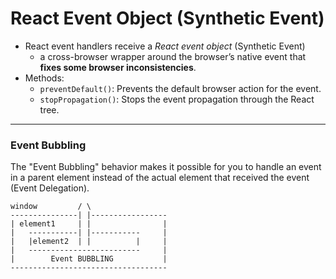 # React Event Object (Synthetic Event)

- React event handlers receive a _React event object_ (Synthetic Event)
  - a cross-browser wrapper around the browser’s native event that **fixes some browser inconsistencies**.
- Methods:
  - `preventDefault()`: Prevents the default browser action for the event.
  - `stopPropagation()`: Stops the event propagation through the React tree.

---

### Event Bubbling

The "Event Bubbling" behavior makes it possible for you to handle an event in a parent element instead of the actual element that received the event (Event Delegation).

```text
window         / \
---------------| |-----------------
| element1     | |                |
|   -----------| |-----------     |
|   |element2  | |          |     |
|   -------------------------     |
|        Event BUBBLING           |
-----------------------------------
```
